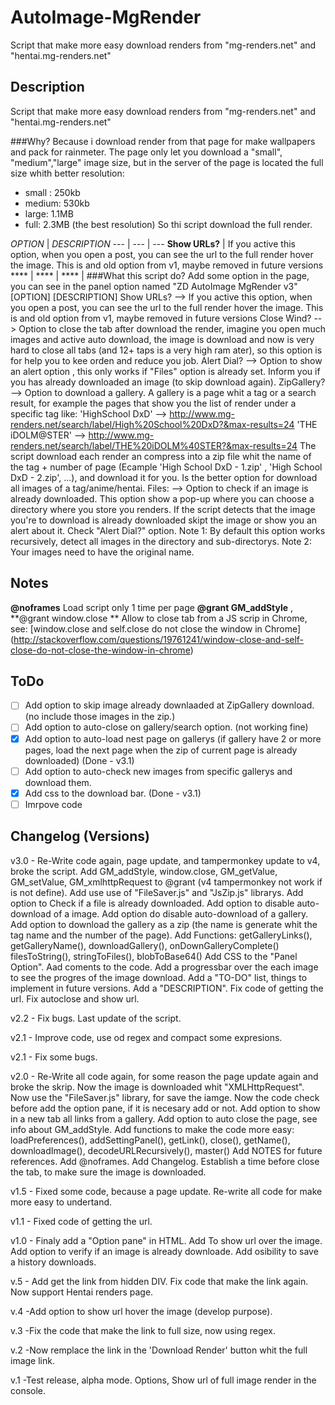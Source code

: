 # AutoImage-MgRender
Script that make more easy download renders from "mg-renders.net" and "hentai.mg-renders.net"
## Description
Script that make more easy download renders from "mg-renders.net" and "hentai.mg-renders.net"

###Why?
Because i download render from that page for make wallpapers and pack for rainmeter.
The page only let you download a "small", "medium","large" image size, but in the server of the page is located the full size whith better resolution:
- small :     250kb
- medium:     530kb
- large:      1.1MB
- full:       2.3MB (the best resolution)
So thi script download the full render.

*OPTION* | *DESCRIPTION*
--- | --- | ---
**Show URLs?** | If you active this option, when you open a post, you can see the url to the full render hover the image. This is and old option from v1, maybe removed in future versions
**** | 
**** | 
**** | 
###What this script do?
Add some option in the page, you can see in the panel option named "ZD AutoImage MgRender v3"
    [OPTION]        [DESCRIPTION]
    Show URLs?  --> If you active this option, when you open a post, you can see the url to the full render hover the image.
                            This is and old option from v1, maybe removed in future versions
    Close Wind? --> Option to close the tab after download the render, imagine you open much images and active auto download,
                            the image is download and now is very hard to close all tabs (and 12+ taps is a very high ram ater), so this
                            option is for help you to kee orden and reduce you job.
    Alert Dial? --> Option to show an alert option , this only works if "Files" option is already set.
                            Inform you if you has already downloaded an image (to skip download again).
    ZipGallery? --> Option to download a gallery. A gallery is a page whit a tag or a search result, for example the pages that 
                            show you the list of render under a specific tag like:
                            'HighSchool DxD' --> http://www.mg-renders.net/search/label/High%20School%20DxD?&max-results=24
                            'THE iDOLM@STER' --> http://www.mg-renders.net/search/label/THE%20iDOLM%40STER?&max-results=24
                        The script download each render an compress into a zip file whit the name of the tag + number of page
                        (Ecample 'High School DxD - 1.zip' , 'High School DxD - 2.zip', ...), and download it for you.
                        Is the better option for download all images of a tag/anime/hentai.
    Files:      --> Option to check if an image is already downloaded. This option show a pop-up where you can choose a directory
                            where you store you renders. If the script detects that the image you're to download is already downloaded
                            skipt the image or show you an alert about it. Check "Alert Dial?" option.
                        Note 1: By default this option works recursively, detect all images in the directory and sub-directorys.
                        Note 2: Your images need to have the original name.

## Notes
**@noframes** 
Load script only 1 time per page
**@grant GM_addStyle** , **@grant window.close **
Allow to close tab from a JS scrip in Chrome, see: [window.close and self.close do not close the window in Chrome] (http://stackoverflow.com/questions/19761241/window-close-and-self-close-do-not-close-the-window-in-chrome)

## ToDo
- [ ] Add option to skip image already downlaaded at ZipGallery download. (no include those images in the zip.)
- [ ] Add option to auto-close on gallery/search option. (not working fine)
- [x] Add option to auto-load nest page on gallerys (if gallery have 2 or more pages, load the next page when the zip of current page is already downloaded) (Done - v3.1)
- [ ] Add option to auto-check new images from specific gallerys and download them.
- [x] Add css to the download bar. (Done - v3.1)
- [ ] Imrpove code

## Changelog (Versions)
v3.0 -  Re-Write code again, page update, and tampermonkey update to v4, broke the script.
        Add GM_addStyle, window.close, GM_getValue, GM_setValue, GM_xmlhttpRequest to @grant (v4 tampermonkey not work if is not define).
        Add use use of "FileSaver.js" and "JsZip.js" librarys.
        Add option to Check if a file is already downloaded.
        Add option to disable auto-download of a image.
        Add option do disable auto-download of a gallery. 
        Add option to download the gallery as a zip (the name is generate whit the tag name and the number of the page).
        Add Functions:
                getGalleryLinks(), getGalleryName(), downloadGallery(), onDownGalleryComplete()
                filesToString(), stringToFiles(), blobToBase64()
        Add CSS to the "Panel Option".
        Aad coments to the code.
        Add a progressbar over the each image to see the progres of the image download.
        Add a "TO-DO" list, things to implement in future versions.
        Add a "DESCRIPTION".
        Fix code of getting the url.
        Fix autoclose and show url.


v2.2 -  Fix bugs.
        Last update of the script.

v2.1 -  Improve code, use od regex and compact some expresions.

v2.1 -  Fix some bugs.

v2.0 -  Re-Write all code again, for some reason the page update again and broke the skrip.
        Now the image is downloaded whit "XMLHttpRequest".
        Now use the "FileSaver.js" library, for save the iamge.
        Now the code check before add the option pane, if it is necesary add or not.
        Add option to show in a new tab all links from a gallery.
        Add option to auto close the page, see info about GM_addStyle.
        Add functions to make the code more easy:
            loadPreferences(), addSettingPanel(), getLink(), close(),
            getName(), downloadImage(), decodeURLRecursively(), master()
        Add NOTES for future references.
        Add @noframes.
        Add Changelog.
        Establish a time before close the tab, to make sure the image is downloaded.

v1.5 -  Fixed some code, because a page update.
        Re-write all code for make more easy to undertand.

v1.1 -  Fixed code of getting the url.

v1.0 -  Finaly add a "Option pane" in HTML.
        Add To show url over the image.
        Add option to verify if an image is already downloade.
        Add osibility to save a history downloads.


v.5  -  Add get the link from hidden DIV.
         Fix code that make the link again.
         Now support Hentai renders page.

v.4     -Add option to show url hover the image (develop purpose).

v.3     -Fix the code that make the link to full size, now using regex.

v.2     -Now remplace the link in the 'Download Render' button whit the full image link.

v.1     -Test release, alpha mode.
         Options, Show url of full image render in the console.
